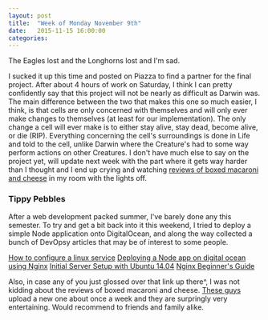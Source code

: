 ```yaml
---
layout: post
title:  "Week of Monday November 9th"
date:   2015-11-15 16:00:00
categories: 
---
```

The Eagles lost and the Longhorns lost and I'm sad.

I sucked it up this time and posted on Piazza to find a partner for the final project. After about 4 hours of work on Saturday, I think I can pretty confidently say that this project will not be nearly as difficult as Darwin was. The main difference between the two that makes this one so much easier, I think, is that cells are only concerned with themselves and will only ever make changes to themselves (at least for our implementation). The only change a cell will ever make is to either stay alive, stay dead, become alive, or die (RIP). Everything concerning the cell's surroundings is done in Life and told to the cell, unlike Darwin where the Creature's had to some way perform actions on other Creatures. I don't have much else to say on the project yet, will update next week with the part where it gets way harder than I thought and I end up crying and watching [reviews of boxed macaroni and cheese](https://www.youtube.com/watch?v=xsWF91GhOik) in my room with the lights off.


### Tippy Pebbles

After a web development packed summer, I've barely done any this semester. To try and get a bit back into it this weekend, I tried to deploy a simple Node application onto DigitalOcean, and along the way collected a bunch of DevOpsy articles that may be of interest to some people. 

[How to configure a linux service](https://www.digitalocean.com/community/tutorials/how-to-configure-a-linux-service-to-start-automatically-after-a-crash-or-reboot-part-1-practical-examples)
[Deploying a Node app on digital ocean using Nginx](http://ryanchristiani.com/deploying-a-node-app-on-digital-ocean-using-nginx/)
[Initial Server Setup with Ubuntu 14.04](https://www.digitalocean.com/community/tutorials/initial-server-setup-with-ubuntu-14-04)
[Nginx Beginner's Guide](http://nginx.org/en/docs/beginners_guide.html)

Also, in case any of you just glossed over that link up there^, I was not kidding about the reviews of boxed macaroni and cheese. [These guys](https://www.youtube.com/playlist?list=PLmqeFKoBmT0I_glrgD5zC8NEXgTQ_-Jx_) upload a new one about once a week and they are surpringly very entertaining. Would recommend to friends and family alike.

